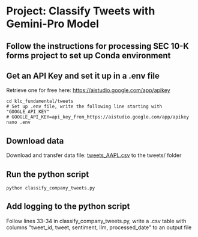 # Project: Classify Tweets with Gemini-Pro Model

## Follow the instructions for processing SEC 10-K forms project to set up Conda environment

## Get an API Key and set it up in a .env file
Retrieve one for free here: https://aistudio.google.com/app/apikey
```
cd klc_fundamental/tweets
# Set up .env file, write the following line starting with "GOOGLE_API_KEY"
# GOOGLE_API_KEY=api_key_from_https://aistudio.google.com/app/apikey
nano .env
```

## Download data
Download and transfer data file: [tweets_AAPL.csv](https://nuwildcat-my.sharepoint.com/:x:/g/personal/plu781_ads_northwestern_edu/ESBUwvqhMV9IlaZ_OOQH7HcB_bcaRtbfq0kIbmeFuNFoYA?e=pgfUdz) to the tweets/ folder

## Run the python script
```
python classify_company_tweets.py
```

## Add logging to the python script
Follow lines 33-34 in classify_company_tweets.py, write a .csv table with columns "tweet_id, tweet, sentiment, llm, processed_date" to an output file
